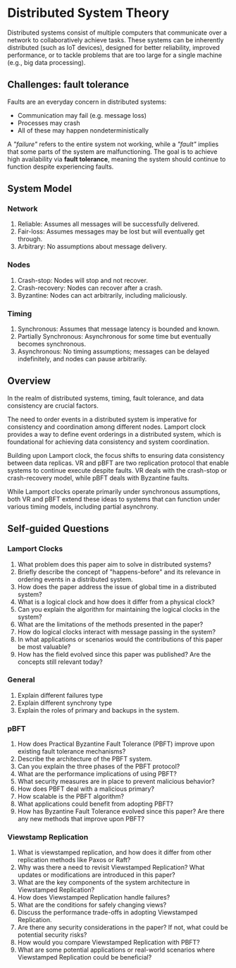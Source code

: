 # Distributed System Theory 
Distributed systems consist of multiple computers that communicate over a network to collaboratively achieve tasks. These systems can be inherently distributed (such as IoT devices), designed for better reliability, improved performance, or to tackle problems that are too large for a single machine (e.g., big data processing).

## Challenges: fault tolerance 
Faults are an everyday concern in distributed systems:
* Communication may fail (e.g. message loss) 
* Processes may crash 
* All of these may happen nondeterministically 

A _"failure"_ refers to the entire system not working, while a _"fault"_ implies that some parts of the system are malfunctioning. The goal is to achieve high availability via **fault tolerance**, meaning the system should continue to function despite experiencing faults.

## System Model 
### Network 
1. Reliable: Assumes all messages will be successfully delivered.
2. Fair-loss: Assumes messages may be lost but will eventually get through.
3. Arbitrary: No assumptions about message delivery.
### Nodes 
1. Crash-stop: Nodes will stop and not recover.
2. Crash-recovery: Nodes can recover after a crash.
3. Byzantine: Nodes can act arbitrarily, including maliciously.
### Timing 
1. Synchronous: Assumes that message latency is bounded and known.
2. Partially Synchronous: Asynchronous for some time but eventually becomes synchronous.
3. Asynchronous: No timing assumptions; messages can be delayed indefinitely, and nodes can pause arbitrarily.  

## Overview 
In the realm of distributed systems, timing, fault tolerance, and data consistency are crucial factors. 

The need to order events in a distributed system is imperative for consistency and coordination among different nodes. Lamport clock provides a way to define event orderings in a distributed system, which is foundational for achieving data consistency and system coordination. 

Building upon Lamport clock, the focus shifts to ensuring data consistency between data replicas. VR and pBFT are two replication protocol that enable systems to continue execute despite faults. VR deals with the crash-stop or crash-recovery model, while pBFT deals with Byzantine faults. 

While Lamport clocks operate primarily under synchronous assumptions, both VR and pBFT extend these ideas to systems that can function under various timing models, including partial asynchrony.

## Self-guided Questions 
### Lamport Clocks 
1. What problem does this paper aim to solve in distributed systems?
2. Briefly describe the concept of "happens-before" and its relevance in ordering events in a distributed system.
3. How does the paper address the issue of global time in a distributed system?
4. What is a logical clock and how does it differ from a physical clock?
5. Can you explain the algorithm for maintaining the logical clocks in the system?
6. What are the limitations of the methods presented in the paper?
7. How do logical clocks interact with message passing in the system?
8. In what applications or scenarios would the contributions of this paper be most valuable?
9. How has the field evolved since this paper was published? Are the concepts still relevant today?

### General 
1. Explain different failures type
2. Explain different synchrony type 
3. Explain the roles of primary and backups in the system.

### pBFT 
1. How does Practical Byzantine Fault Tolerance (PBFT) improve upon existing fault tolerance mechanisms?
2. Describe the architecture of the PBFT system.
3. Can you explain the three phases of the PBFT protocol?
4. What are the performance implications of using PBFT?
5. What security measures are in place to prevent malicious behavior?
6. How does PBFT deal with a malicious primary?
7. How scalable is the PBFT algorithm?
8. What applications could benefit from adopting PBFT?
9. How has Byzantine Fault Tolerance evolved since this paper? Are there any new methods that improve upon PBFT?

### Viewstamp Replication 
1. What is viewstamped replication, and how does it differ from other replication methods like Paxos or Raft?
2. Why was there a need to revisit Viewstamped Replication? What updates or modifications are introduced in this paper?
3. What are the key components of the system architecture in Viewstamped Replication?
5. How does Viewstamped Replication handle failures?
6. What are the conditions for safely changing views?
7. Discuss the performance trade-offs in adopting Viewstamped Replication.
8. Are there any security considerations in the paper? If not, what could be potential security risks?
9. How would you compare Viewstamped Replication with PBFT?
10. What are some potential applications or real-world scenarios where Viewstamped Replication could be beneficial?
